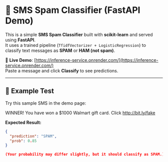 # 📩 SMS Spam Classifier (FastAPI Demo)

This is a simple **SMS Spam Classifier** built with **scikit-learn** and served using **FastAPI**.  
It uses a trained pipeline (`TfidfVectorizer + LogisticRegression`) to classify text messages as **SPAM** or **HAM (not spam)**.

🚀 **Live Demo**: [https://inference-service.onrender.com/](https://inference-service.onrender.com/)  
Paste a message and click **Classify** to see predictions.

---

## 🔹 Example Test

Try this sample SMS in the demo page:

WINNER! You have won a $1000 Walmart gift card. Click http://bit.ly/fake


**Expected Result:**
```json
{
  "prediction": "SPAM",
  "prob": 0.85
}

(Your probability may differ slightly, but it should classify as SPAM.)